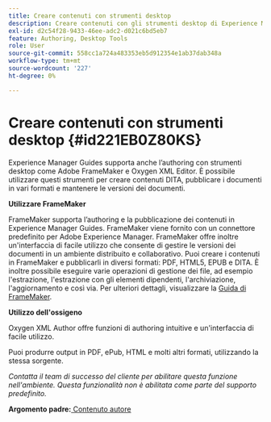 ```yaml
---
title: Creare contenuti con strumenti desktop
description: Creare contenuti con gli strumenti desktop di Experience Manager Guides. Scopri come utilizzare Adobe FrameMaker e Oxygen XML Editor per creare e pubblicare contenuti DITA.
exl-id: d2c54f28-9433-46ee-adc2-d021c6bd5eb7
feature: Authoring, Desktop Tools
role: User
source-git-commit: 558cc1a724a483353eb5d912354e1ab37dab348a
workflow-type: tm+mt
source-wordcount: '227'
ht-degree: 0%

---
```


# Creare contenuti con strumenti desktop {#id221EB0Z80KS}

Experience Manager Guides supporta anche l’authoring con strumenti desktop come Adobe FrameMaker e Oxygen XML Editor. È possibile utilizzare questi strumenti per creare contenuti DITA, pubblicare i documenti in vari formati e mantenere le versioni dei documenti.

**Utilizzare FrameMaker**

FrameMaker supporta l’authoring e la pubblicazione dei contenuti in Experience Manager Guides. FrameMaker viene fornito con un connettore predefinito per Adobe Experience Manager. FrameMaker offre inoltre un&#39;interfaccia di facile utilizzo che consente di gestire le versioni dei documenti in un ambiente distribuito e collaborativo. Puoi creare i contenuti in FrameMaker e pubblicarli in diversi formati: PDF, HTML5, EPUB e DITA. È inoltre possibile eseguire varie operazioni di gestione dei file, ad esempio l&#39;estrazione, l&#39;estrazione con gli elementi dipendenti, l&#39;archiviazione, l&#39;aggiornamento e così via. Per ulteriori dettagli, visualizzare la [Guida di FrameMaker](https://help.adobe.com/en_US/framemaker/using/index.html).

**Utilizzo dell&#39;ossigeno**

Oxygen XML Author offre funzioni di authoring intuitive e un&#39;interfaccia di facile utilizzo.

Puoi produrre output in PDF, ePub, HTML e molti altri formati, utilizzando la stessa sorgente.

*Contatta il team di successo del cliente per abilitare questa funzione nell&#39;ambiente. Questa funzionalità non è abilitata come parte del supporto predefinito.*

**Argomento padre:**[ Contenuto autore](authoring-content.md)

